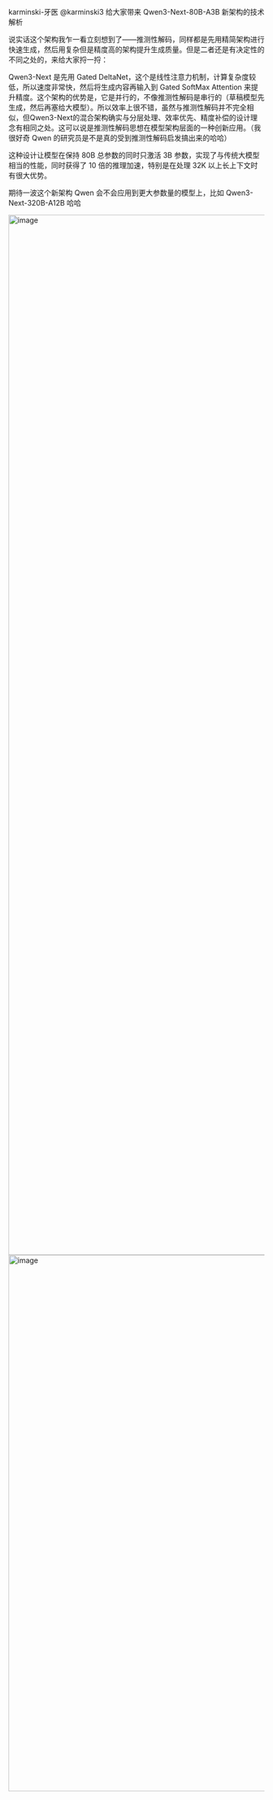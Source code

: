 karminski-牙医
@karminski3
给大家带来 Qwen3-Next-80B-A3B 新架构的技术解析

说实话这个架构我乍一看立刻想到了——推测性解码，同样都是先用精简架构进行快速生成，然后用复杂但是精度高的架构提升生成质量。但是二者还是有决定性的不同之处的，来给大家捋一捋：

Qwen3-Next 是先用 Gated DeltaNet，这个是线性注意力机制，计算复杂度较低，所以速度非常快，然后将生成内容再输入到 Gated SoftMax Attention 来提升精度。这个架构的优势是，它是并行的，不像推测性解码是串行的（草稿模型先生成，然后再塞给大模型）。所以效率上很不错，虽然与推测性解码并不完全相似，但Qwen3-Next的混合架构确实与分层处理、效率优先、精度补偿的设计理念有相同之处。这可以说是推测性解码思想在模型架构层面的一种创新应用。（我很好奇 Qwen 的研究员是不是真的受到推测性解码启发搞出来的哈哈）

这种设计让模型在保持 80B 总参数的同时只激活 3B 参数，实现了与传统大模型相当的性能，同时获得了 10 倍的推理加速，特别是在处理 32K 以上长上下文时有很大优势。

期待一波这个新架构 Qwen 会不会应用到更大参数量的模型上，比如 Qwen3-Next-320B-A12B 哈哈

<img width="810" height="2048" alt="image" src="https://github.com/user-attachments/assets/cd67b907-f718-467c-856d-6acd858c3c52" />


<img width="992" height="1056" alt="image" src="https://github.com/user-attachments/assets/b5a0a8c8-6cb7-4771-8177-37749ceb5224" />
